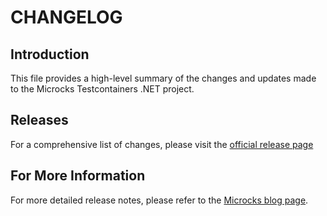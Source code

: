 # CHANGELOG

## Introduction

This file provides a high-level summary of the changes and updates made to the Microcks Testcontainers .NET project.

## Releases

For a comprehensive list of changes, please visit the [official release page](https://github.com/microcks/microcks-testcontainers-dotnet/releases) 

## For More Information

For more detailed release notes, please refer to the [Microcks blog page](https://microcks.io/blog/).

